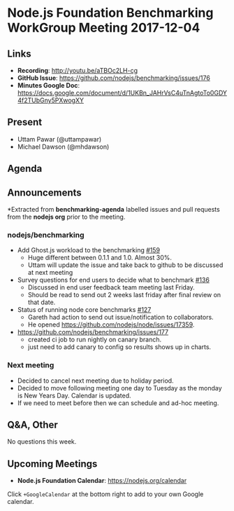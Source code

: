 # Node.js Foundation Benchmarking WorkGroup Meeting 2017-12-04

## Links

* **Recording**: http://youtu.be/aTBOc2LH-cg
* **GitHub Issue**: https://github.com/nodejs/benchmarking/issues/176
* **Minutes Google Doc**: https://docs.google.com/document/d/1UKBn_JAHrVsC4uTnAgtoTo0GDY4f2TUbGny5PXwogXY

## Present
* Uttam Pawar (@uttampawar)
* Michael Dawson (@mhdawson)

## Agenda

## Announcements

*Extracted from **benchmarking-agenda** labelled issues and pull requests from the **nodejs org** prior to the meeting.

### nodejs/benchmarking

* Add Ghost.js workload to the benchmarking [#159](https://github.com/nodejs/benchmarking/issues/159)
  * Huge different between 0.1.1 and 1.0. Almost 30%.
  * Uttam will update the issue and take back to github to be discussed at next meeting
* Survey questions for end users to decide what to benchmark [#136](https://github.com/nodejs/benchmarking/issues/136)
  * Discussed in end user feedback team meeting last Friday.
  * Should be read to send out 2 weeks last friday after final review on that date.
* Status of running node core benchmarks [#127](https://github.com/nodejs/benchmarking/issues/127)
  * Gareth had action to send out issue/notification to collaborators.
  * He opened https://github.com/nodejs/node/issues/17359.
* https://github.com/nodejs/benchmarking/issues/177
  * created ci job to run nightly on canary branch.
  * just need to add canary to config so results shows up in charts.

### Next meeting

* Decided to cancel next meeting due to holiday period.
* Decided to move following meeting one day to Tuesday as the monday is New Years Day.
  Calendar is updated.
* If we need to meet before then we can schedule and ad-hoc meeting.


## Q&A, Other

No questions this week.

## Upcoming Meetings

* **Node.js Foundation Calendar**: https://nodejs.org/calendar

Click `+GoogleCalendar` at the bottom right to add to your own Google calendar.
